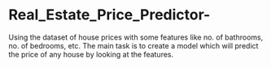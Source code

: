 # Real_Estate_Price_Predictor-
Using the dataset of house prices with some features like no. of bathrooms, no. of bedrooms, etc. The main task is to create a model which will predict the price of any house by looking at the features.
